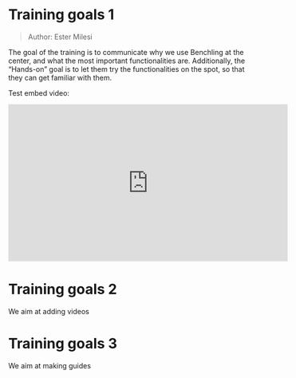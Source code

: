 Training goals 1
===============

> Author: Ester Milesi

The goal of the training is to communicate why we use Benchling at the center, and what the most important functionalities are. Additionally, the “Hands-on” goal is to let them try the functionalities on the spot, so that they can get familiar with them. 

Test embed video:

<iframe width="560" height="315" src="https://www.youtube.com/embed/lJIrF4YjHfQ?si=xdk_DYN-SskEBpa9?rel=0" title="YouTube video player" frameborder="0" allow="accelerometer; autoplay; clipboard-write; encrypted-media; gyroscope; picture-in-picture; web-share" referrerpolicy="strict-origin-when-cross-origin" allowfullscreen></iframe>


Training goals 2
===============

We aim at adding videos 


Training goals 3 
===============

We aim at making guides 